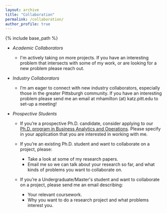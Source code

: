 ```yaml
---
layout: archive
title: "Collaboration"
permalink: /collaboration/
author_profile: true
---
```


{% include base_path %}
* *Academic Collaborators*
  * I'm actively taking on more projects. If you have an interesting problem that intersects with some of my work, or are looking for a new problem please reach out.

* *Industry Collaborators*
  * I’m am eager to connect with new  industry collaborators, especially those in the greater Pittsburgh community. If you have an interesting problem please send me an email at mhamilton (at) katz.pitt.edu to set-up a meeting!
  
* *Prospective Students*
  * If you’re a prospective Ph.D. candidate, consider applying to our [Ph.D. program in Business Analytics and Operations](https://business.pitt.edu/phd/phd-in-business-analytics-and-operations/). Please specify in your application that you are interested in working with me.


  * If you’re an existing Ph.D. student and want to collaborate on a project, please:
    * Take a look at some of my research papers.
    * Email me so we can talk about your research so far, and what kinds of problems you want to collaborate on.

  * If you’re a Undergraduate/Master's student and want to collaborate on a project, please send me an email describing:
    * Your relevant coursework.
    * Why you want to do a research project and what problems interest you.
